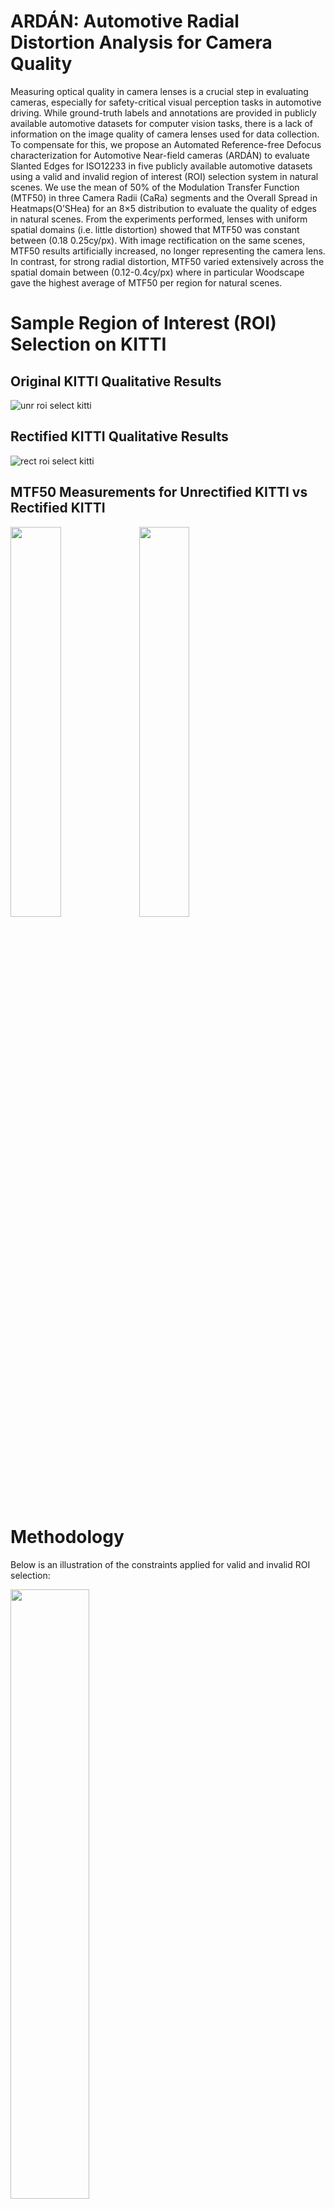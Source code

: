 # ARDÁN: Automotive Radial Distortion Analysis for Camera Quality
Measuring optical quality in camera lenses is a crucial step in evaluating cameras, especially for safety-critical visual perception tasks in automotive driving. While ground-truth labels and annotations are
provided in publicly available automotive datasets for computer vision tasks, there is a lack of information on the image quality of camera lenses used for data collection. To compensate for this, we propose an Automated Reference-free Defocus characterization for Automotive Near-field cameras (ARDÁN) to evaluate Slanted Edges for ISO12233 in five publicly available automotive datasets using a valid and invalid region of interest (ROI) selection system in natural scenes. We use the mean of 50% of the Modulation Transfer Function (MTF50) in three Camera Radii (CaRa) segments and the Overall Spread in Heatmaps(O’SHea) for an 8×5 distribution to evaluate the quality of edges in natural scenes. From the experiments performed, lenses with uniform spatial domains (i.e. little distortion) showed that MTF50 was constant between (0.18 0.25cy/px). With image rectification on the same scenes, MTF50 results artificially increased, no longer representing the camera lens. In contrast, for strong radial distortion, MTF50 varied extensively across the spatial domain between (0.12-0.4cy/px) where in particular Woodscape gave the highest average of MTF50 per region for natural scenes.
# Sample Region of Interest (ROI) Selection on KITTI
## Original KITTI Qualitative Results
![unr roi select kitti](https://github.com/danieleceUL/adaptive_nssfr_sfrmat5/blob/main/images/unr-ROI-select.png)
## Rectified KITTI Qualitative Results
![rect roi select kitti](https://github.com/danieleceUL/adaptive_nssfr_sfrmat5/blob/main/images/rect-ROI-select.png)

## MTF50 Measurements for Unrectified KITTI vs Rectified KITTI
<p float="kitti MTF50">
<img src="https://github.com/danieleceUL/adaptive_nssfr_sfrmat5/blob/main/images/0000000005_NS_SFR_Horizontal_SFR_ROI_MTF50.png" width=40% height=40%>
<img src="https://github.com/danieleceUL/adaptive_nssfr_sfrmat5/blob/main/images/0000000000_NS_SFR_Horizontal_SFR_ROI_MTF50.png" width=40% height=40%>
</p>

# Methodology
Below is an illustration of the constraints applied for valid and invalid ROI selection:
<p>
<img src="https://github.com/danieleceUL/adaptive_nssfr_sfrmat5/blob/main/images/MTF_constraints.png" width=50% height=50%>
</p>

**MTF Convexity**: Checking for convexity is a method for ensuring a consistently smooth slope in MTF curves. Slope change or the rate of change in MTF is is of interest. Depending on the position of the first local maximum and minimum measurements, the most significant drop in MTF across the sampling points between 0 and 1 is recorded.<br/>
**Energy Limitation above Nyquist frequency**: The area under the curve after 0.5 cy/px should not
exceed 0.2 (0.5cy/px × 0.4SFR) which is at the limit of the local minima constraint.<br/>
**Regional Mask Lens Alignment(RMLA)**: A strategy for aligning the regional mask with the geometry of the
camera. This ensures the complete removal of any camera vignetting which contains the dark corners where light falls off the lens.<br/>
# MTF Convexity
## Qualitative Results for Front View Woodscape
### Before Convexity
![roi select](https://github.com/danieleceUL/adaptive_nssfr_sfrmat5/blob/main/images/00000_FV_H.png)
![bf mtf convexity](https://github.com/danieleceUL/adaptive_nssfr_sfrmat5/blob/main/images/00000_FV_NS_SFR_Horizontal_SFR.jpg)
### After Convexity
![roi select](https://github.com/danieleceUL/adaptive_nssfr_sfrmat5/blob/main/images/00000_FV_H_data_convex.png)
MTF convexity detects and filters out drastic slope changes in measurements.
Eliminates measurements with behaviour such as line No. 11 from above. <br/>
After Data Convexity is applied to measurements:
![af mtf convexity](https://github.com/danieleceUL/adaptive_nssfr_sfrmat5/blob/main/images/00000_FV_NS_SFR_Horizontal_SFR_data_convex.jpg)

# Regional Mask Lens Alignment(RMLA)
![rmla](https://github.com/danieleceUL/adaptive_nssfr_sfrmat5/blob/main/masks/sample-rmla.PNG)

For more information see:
- [NS-SFR GUI](https://github.com/OlivervZ11/NSSFR-GUI)
- [sfrmat5](http://burnsdigitalimaging.com/software/sfrmat/iso12233-sfrmat5/)


# GPU Acceleration

Current algorithm has GPU hardware accelereation support for 4 workers using parallel pooling.
Code automatically detects whether there is GPU/CPU only on system and executes code according to step.
GPU support recommended for large datasets with 10+ images.

Sample code showing GPU detection:

![gpu acc](https://github.com/danieleceUL/adaptive_nssfr_sfrmat5/blob/main/images/gpu-acc.png)

![gpu acc](https://github.com/danieleceUL/adaptive_nssfr_sfrmat5/blob/main/images/gpu-acc-2.png)

# Sample Run

## Part 1

1. On executing code  'SFR_roi_proposal.m' in Matlab, the following GUI box appears for user, please navigate and open appropriate directory with images:

![data](https://github.com/danieleceUL/adaptive_nssfr_sfrmat5/blob/main/images/folder-with-data.png)

2. Choose appropriate regional mask for KITTI, Woodscape, SynWoodscape or LMS datasets

![masks](https://github.com/danieleceUL/adaptive_nssfr_sfrmat5/blob/main/images/regional-masks.png)

3. Choose destination directory in which results should be saved:

![target folder](https://github.com/danieleceUL/adaptive_nssfr_sfrmat5/blob/main/images/folder-with-results.png)

Results and CSV files will be saved automatically in the target directory and execution time depends on the number of test images present in the data folder.

### Multi Run (for datasets in excess of 2500+ images)
You may also wish to run **Part 1** as a sequence known as a *multi run* where the original dataset size is in excess of 2500+ images. Any dataset larger than this size should be split into sub-directories and use *multi run* for a complete analysis. For example, the entire left side of KITTI 360 contains 11,518 images in total which can be divided into 13 subdirectories containing 886 images each as shown below:

![multi-run](https://github.com/danieleceUL/adaptive_nssfr_sfrmat5/blob/main/images/multi_run.PNG)

Note: if multi run is used, each of the 13 sub-directories will contain a *.csv* for both horizontal and vertical slanted edge measurements for the 886 images in the sub-directory. All 13 separate results should be transferred to a combination folder as shown above and the csv files should be appended for a complete set of results on the entire dataset. Once this is complete you may proceed to **Part 2** where analysis should continue from the *combination* folder.
A strategy of file transfer would be recursively iterating through the subdirectories finding *horizontal.csv* and *vertical.csv* and copying over to the empty combination folder with appended numbering format such as *horizontal-N.csv* where *N = 1...N* folders. This is performed by the Bash script located in the *pre-processing* folder. Please see the following linux commands:

Markup :
`
    foo@bar:~/{path-to-ARDAN-folder}/pre-processing$ chmod +x multi-run-analysis-preproc.sh
    foo@bar:~/{path-to-ARDAN-folder}/pre-processing$ ./multi-run-analysis-preproc.sh {path-to-results-folder-with-multi-run-subdirectories} 
`

## Part 2
On executing code 'SFR_roi_analysis.m' in Matlab, the following GUI box appears for user. Please choose the target directory in which results are saved for Radial Distance and Heatmap analysis:


## Sample Results
![target folder](https://github.com/danieleceUL/adaptive_nssfr_sfrmat5/blob/main/images/select-results-folder.png)

FV Woodscape Horizontal Spatial Distribution with Radial Distances:

![spa dist](https://github.com/danieleceUL/adaptive_nssfr_sfrmat5/blob/main/sample_results/spatial_dist_horizontal_ROIs.png)

FV Woodscape Horizontal Heatmap results for MTF50 per 5x8 region of spatial domain:

![spa dist](https://github.com/danieleceUL/adaptive_nssfr_sfrmat5/blob/main/sample_results/surface_plot_horizontal_MTF50_mean.png)

FV Woodscape Horizontal Results (Note: MTF on y-axis):

![mtf measure](https://github.com/danieleceUL/adaptive_nssfr_sfrmat5/blob/main/sample_results/mean_horizontal_MTFs_per_Annuli_mtf50.png)

FV Woodscape Vertical Spatial Distribution with Radial Distances:

![spa dist](https://github.com/danieleceUL/adaptive_nssfr_sfrmat5/blob/main/sample_results/spatial_dist_vertical_ROIs.png)

FV Woodscape Vertical Heatmap results for MTF50 per 5x8 region of spatial domain:

![spa dist](https://github.com/danieleceUL/adaptive_nssfr_sfrmat5/blob/main/sample_results/surface_plot_vertical_MTF50_mean.png)

FV Woodscape Vertical Results (Note: MTF on y-axis):

![mtf measure](https://github.com/danieleceUL/adaptive_nssfr_sfrmat5/blob/main/sample_results/mean_vertical_MTFs_per_Annuli_mtf50.png)
